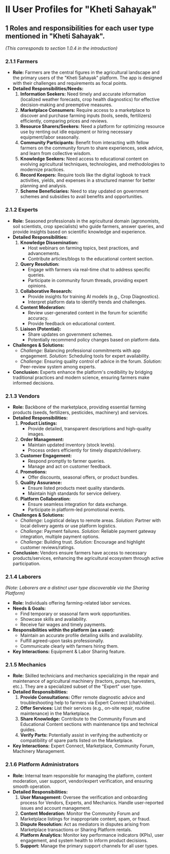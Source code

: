 # II User Profiles for "Kheti Sahayak"

## **1 Roles and responsibilities for each user type mentioned in "Kheti Sahayak".** 
*(This corresponds to section 1.0.4 in the introduction)*

### **2.1.1 Farmers**

*   **Role:** Farmers are the central figures in the agricultural landscape and the primary users of the "Kheti Sahayak" platform. The app is designed with their challenges and requirements as focal points.
*   **Detailed Responsibilities/Needs:**
    1.  **Information Seekers:** Need timely and accurate information (localized weather forecasts, crop health diagnostics) for effective decision-making and preemptive measures.
    2.  **Marketplace Consumers:** Require access to a marketplace to discover and purchase farming inputs (tools, seeds, fertilizers) efficiently, comparing prices and reviews.
    3.  **Resource Sharers/Seekers:** Need a platform for optimizing resource use by renting out idle equipment or hiring necessary equipment/labor seasonally.
    4.  **Community Participants:** Benefit from interacting with fellow farmers on the community forum to share experiences, seek advice, and learn from collective wisdom.
    5.  **Knowledge Seekers:** Need access to educational content on evolving agricultural techniques, technologies, and methodologies to modernize practices.
    6.  **Record Keepers:** Require tools like the digital logbook to track activities, yields, and expenses in a structured manner for better planning and analysis.
    7.  **Scheme Beneficiaries:** Need to stay updated on government schemes and subsidies to avail benefits and opportunities.

### **2.1.2 Experts**

*   **Role:** Seasoned professionals in the agricultural domain (agronomists, soil scientists, crop specialists) who guide farmers, answer queries, and provide insights based on scientific knowledge and experience.
*   **Detailed Responsibilities:**
    1.  **Knowledge Dissemination:**
        *   Host webinars on farming topics, best practices, and advancements.
        *   Contribute articles/blogs to the educational content section.
    2.  **Query Resolution:**
        *   Engage with farmers via real-time chat to address specific queries.
        *   Participate in community forum threads, providing expert opinions.
    3.  **Collaborative Research:**
        *   Provide insights for training AI models (e.g., Crop Diagnostics).
        *   Interpret platform data to identify trends and challenges.
    4.  **Content Moderation:**
        *   Review user-generated content in the forum for scientific accuracy.
        *   Provide feedback on educational content.
    5.  **Liaison (Potential):**
        *   Share updates on government schemes.
        *   Potentially recommend policy changes based on platform data.
*   **Challenges & Solutions:**
    *   *Challenge:* Balancing professional commitments with app engagement. *Solution:* Scheduling tools for expert availability.
    *   *Challenge:* Ensuring quality control of advice in the forum. *Solution:* Peer-review system among experts.
*   **Conclusion:** Experts enhance the platform's credibility by bridging traditional practices and modern science, ensuring farmers make informed decisions.

### **2.1.3 Vendors**

*   **Role:** Backbone of the marketplace, providing essential farming products (seeds, fertilizers, pesticides, machinery) and services.
*   **Detailed Responsibilities:**
    1.  **Product Listings:**
        *   Provide detailed, transparent descriptions and high-quality images.
    2.  **Order Management:**
        *   Maintain updated inventory (stock levels).
        *   Process orders efficiently for timely dispatch/delivery.
    3.  **Customer Engagement:**
        *   Respond promptly to farmer queries.
        *   Manage and act on customer feedback.
    4.  **Promotions:**
        *   Offer discounts, seasonal offers, or product bundles.
    5.  **Quality Assurance:**
        *   Ensure listed products meet quality standards.
        *   Maintain high standards for service delivery.
    6.  **Platform Collaboration:**
        *   Ensure seamless integration for data exchange.
        *   Participate in platform-led promotional events.
*   **Challenges & Solutions:**
    *   *Challenge:* Logistical delays to remote areas. *Solution:* Partner with local delivery agents or use platform logistics.
    *   *Challenge:* Payment failures. *Solution:* Reliable payment gateway integration, multiple payment options.
    *   *Challenge:* Building trust. *Solution:* Encourage and highlight customer reviews/ratings.
*   **Conclusion:** Vendors ensure farmers have access to necessary products/services, enhancing the agricultural ecosystem through active participation.

### **2.1.4 Laborers** 
*(Note: Laborers are a distinct user type discoverable via the Sharing Platform)*

*   **Role:** Individuals offering farming-related labor services.
*   **Needs & Goals:**
    *   Find temporary or seasonal farm work opportunities.
    *   Showcase skills and availability.
    *   Receive fair wages and timely payments.
*   **Responsibilities within the platform (as a user):**
    *   Maintain an accurate profile detailing skills and availability.
    *   Fulfill agreed-upon tasks professionally.
    *   Communicate clearly with farmers hiring them.
*   **Key Interactions:** Equipment & Labor Sharing feature.

### **2.1.5 Mechanics**

*   **Role:** Skilled technicians and mechanics specializing in the repair and maintenance of agricultural machinery (tractors, pumps, harvesters, etc.). They are a specialized subset of the "Expert" user type.
*   **Detailed Responsibilities:**
    1.  **Provide Consultations:** Offer remote diagnostic advice and troubleshooting help to farmers via Expert Connect (chat/video).
    2.  **Offer Services:** List their services (e.g., on-site repair, routine maintenance) in the Marketplace.
    3.  **Share Knowledge:** Contribute to the Community Forum and Educational Content sections with maintenance tips and technical guides.
    4.  **Verify Parts:** Potentially assist in verifying the authenticity or compatibility of spare parts listed on the Marketplace.
*   **Key Interactions:** Expert Connect, Marketplace, Community Forum, Machinery Management.

### **2.1.6 Platform Administrators**

*   **Role:** Internal team responsible for managing the platform, content moderation, user support, vendor/expert verification, and ensuring smooth operation.
*   **Detailed Responsibilities:**
    1.  **User Management:** Oversee the verification and onboarding process for Vendors, Experts, and Mechanics. Handle user-reported issues and account management.
    2.  **Content Moderation:** Monitor the Community Forum and Marketplace listings for inappropriate content, spam, or fraud.
    3.  **Dispute Resolution:** Act as mediators in disputes arising from Marketplace transactions or Sharing Platform rentals.
    4.  **Platform Analytics:** Monitor key performance indicators (KPIs), user engagement, and system health to inform product decisions.
    5.  **Support:** Manage the primary support channels for all user types.
